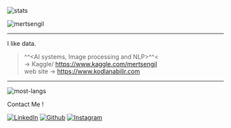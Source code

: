 ![stats](https://github-readme-stats.vercel.app/api?username=mertsengil&show_icons=true&hide_title=true&count_private=true&theme=radical)
<p align="left"> <img src="https://komarev.com/ghpvc/?username=mertsengil" alt="mertsengil" /> </p>


---

I like data. 
>^^<AI systems, Image processing and NLP>^^< <br>
-> Kaggle/ https://www.kaggle.com/mertsengil <br>
web site -> https://www.kodlanabilir.com

---

![most-langs](https://github-readme-stats.vercel.app/api/top-langs/?username=mertsengil&hide=javascript,html&theme=radical&layout=compact)

Contact Me !

[<img target="_blank" src="https://img.icons8.com/bubbles/100/000000/linkedin.png" title="LinkedIn">](https://www.linkedin.com/in/mertsengil/)       [<img target="_blank" src="https://img.icons8.com/bubbles/100/000000/github.png" title="Github">](https://github.com/mertsengil)     [<img target="_blank" src="https://img.icons8.com/bubbles/100/000000/instagram-new.png" title="Instagram">](https://www.instagram.com/merttsengil/)

<!--
**dwisiswant0/dwisiswant0** is a ✨ _special_ ✨ repository because its `README.md` (this file) appears on your GitHub profile.

Here are some ideas to get you started:

- 🔭 I’m currently working on ...
- 🌱 I’m currently learning ...
- 👯 I’m looking to collaborate on ...
- 🤔 I’m looking for help with ...
- 💬 Ask me about ...
- 📫 How to reach me: ...
- 😄 Pronouns: ...
- ⚡ Fun fact: ...
-->
